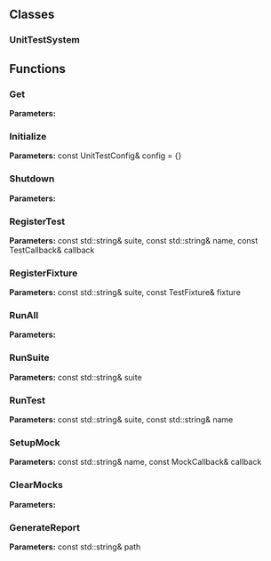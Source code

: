
## Classes

### UnitTestSystem




## Functions

### Get



**Parameters:** 

### Initialize



**Parameters:** const UnitTestConfig& config = {}

### Shutdown



**Parameters:** 

### RegisterTest



**Parameters:** const std::string& suite, const std::string& name, 
                     const TestCallback& callback

### RegisterFixture



**Parameters:** const std::string& suite, const TestFixture& fixture

### RunAll



**Parameters:** 

### RunSuite



**Parameters:** const std::string& suite

### RunTest



**Parameters:** const std::string& suite, const std::string& name

### SetupMock



**Parameters:** const std::string& name, const MockCallback& callback

### ClearMocks



**Parameters:** 

### GenerateReport



**Parameters:** const std::string& path
